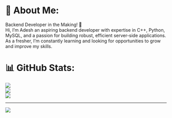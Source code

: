 # 💫 About Me:
Backend Developer in the Making! 🚀<br>Hi, I’m Adesh an aspiring backend developer with expertise in C++, Python, MySQL, and a passion for building robust, efficient server-side applications.<br> As a fresher, I’m constantly learning and looking for opportunities to grow and improve my skills.

# 📊 GitHub Stats:
![](https://github-readme-stats.vercel.app/api?username=adarshdisale&theme=dark&hide_border=false&include_all_commits=false&count_private=false)<br/>
![](https://github-readme-streak-stats.herokuapp.com/?user=adarshdisale&theme=dark&hide_border=false)<br/>
![](https://github-readme-stats.vercel.app/api/top-langs/?username=adarshdisale&theme=dark&hide_border=false&include_all_commits=false&count_private=false&layout=compact)

---
[![](https://visitcount.itsvg.in/api?id=adarshdisale&icon=0&color=0)](https://visitcount.itsvg.in)

<!-- Proudly created with GPRM ( https://gprm.itsvg.in ) -->
